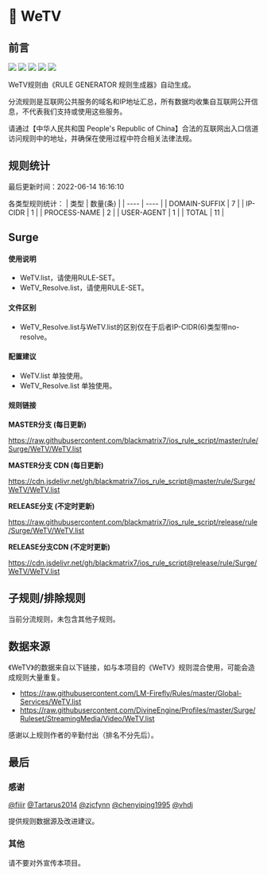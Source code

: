 # 🧸 WeTV

## 前言

![](https://shields.io/badge/-移除重复规则-ff69b4) ![](https://shields.io/badge/-DOMAIN与DOMAIN--SUFFIX合并-green) ![](https://shields.io/badge/-DOMAIN--SUFFIX间合并-critical) ![](https://shields.io/badge/-DOMAIN--SUFFIX与DOMAIN--KEYWORD合并-blue) ![](https://shields.io/badge/-IP--CIDR(6)合并-blueviolet) 

WeTV规则由《RULE GENERATOR 规则生成器》自动生成。

分流规则是互联网公共服务的域名和IP地址汇总，所有数据均收集自互联网公开信息，不代表我们支持或使用这些服务。

请通过【中华人民共和国 People's Republic of China】合法的互联网出入口信道访问规则中的地址，并确保在使用过程中符合相关法律法规。

## 规则统计

最后更新时间：2022-06-14 16:16:10

各类型规则统计：
| 类型 | 数量(条)  | 
| ---- | ----  |
| DOMAIN-SUFFIX | 7  | 
| IP-CIDR | 1  | 
| PROCESS-NAME | 2  | 
| USER-AGENT | 1  | 
| TOTAL | 11  | 


## Surge 

#### 使用说明
- WeTV.list，请使用RULE-SET。
- WeTV_Resolve.list，请使用RULE-SET。

#### 文件区别
- WeTV_Resolve.list与WeTV.list的区别仅在于后者IP-CIDR(6)类型带no-resolve。

#### 配置建议
- WeTV.list 单独使用。
- WeTV_Resolve.list 单独使用。

#### 规则链接
**MASTER分支 (每日更新)**

https://raw.githubusercontent.com/blackmatrix7/ios_rule_script/master/rule/Surge/WeTV/WeTV.list

**MASTER分支 CDN (每日更新)**

https://cdn.jsdelivr.net/gh/blackmatrix7/ios_rule_script@master/rule/Surge/WeTV/WeTV.list

**RELEASE分支 (不定时更新)**

https://raw.githubusercontent.com/blackmatrix7/ios_rule_script/release/rule/Surge/WeTV/WeTV.list

**RELEASE分支CDN (不定时更新)**

https://cdn.jsdelivr.net/gh/blackmatrix7/ios_rule_script@release/rule/Surge/WeTV/WeTV.list

## 子规则/排除规则


当前分流规则，未包含其他子规则。

## 数据来源

《WeTV》的数据来自以下链接，如与本项目的《WeTV》规则混合使用，可能会造成规则大量重复。

- https://raw.githubusercontent.com/LM-Firefly/Rules/master/Global-Services/WeTV.list
- https://raw.githubusercontent.com/DivineEngine/Profiles/master/Surge/Ruleset/StreamingMedia/Video/WeTV.list


感谢以上规则作者的辛勤付出（排名不分先后）。

## 最后

### 感谢

[@fiiir](https://github.com/fiiir) [@Tartarus2014](https://github.com/Tartarus2014) [@zjcfynn](https://github.com/zjcfynn) [@chenyiping1995](https://github.com/chenyiping1995) [@vhdj](https://github.com/vhdj)

提供规则数据源及改进建议。

### 其他

请不要对外宣传本项目。